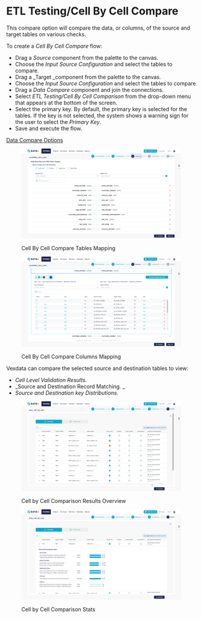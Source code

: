 # ETL Testing/Cell By Cell Compare

This compare option will compare the data, or columns, of the source and target tables on various checks.

To create a _Cell By Cell Compare_ flow:

* Drag a _Source_ component from the palette to the canvas.
* Choose the _Input Source Configuration_ and select the tables to compare.
* Drag a \_Target \_component from the palette to the canvas.
* Choose the _Input Source Configuration_ and select the tables to compare
* Drag a _Data Compare_ component and join the connections.
* Select _ETL Testing/Cell By Cell Comparison_ from the drop-down menu that appears at the bottom of the screen.
* Select the primary key. By default, the primary key is selected for the tables. If the key is not selected, the system shows a warning sign for the user to select the _Primary Key_.
* Save and execute the flow.

[Data Compare Options](https://app.gitbook.com/@Vexdata/s/docs/flows/untitled-1/compare-cell-by-cell/cell-by-cell-compare/sql-transformation)





<figure><img src="../../../../../.gitbook/assets/Screenshot (417).png" alt=""><figcaption><p>Cell By Cell Compare Tables Mapping</p></figcaption></figure>



<figure><img src="../../../../../.gitbook/assets/Screenshot (419).png" alt=""><figcaption><p>Cell By Cell Compare Columns Mapping</p></figcaption></figure>

Vexdata can compare the selected source and destination tables to view:

* _Cell Level Validation Results._
* \_Source and Destination Record Matching. \_
* _Source and Destination key Distributions._

<figure><img src="../../../../../.gitbook/assets/Screenshot (420).png" alt=""><figcaption><p>Cell by Cell Comparison Results Overview</p></figcaption></figure>

<figure><img src="../../../../../.gitbook/assets/Screenshot (421).png" alt=""><figcaption><p>Cell by Cell Comparison Stats</p></figcaption></figure>

